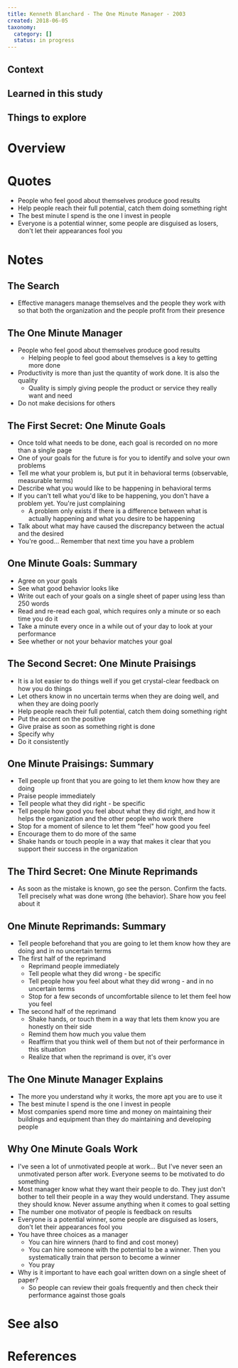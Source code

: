 ```yaml
---
title: Kenneth Blanchard - The One Minute Manager - 2003
created: 2018-06-05
taxonomy:
  category: []
  status: in progress
---
```


## Context

## Learned in this study

## Things to explore

# Overview

# Quotes
* People who feel good about themselves produce good results
* Help people reach their full potential, catch them doing something right
* The best minute I spend is the one I invest in people
* Everyone is a potential winner, some people are disguised as losers, don't let their appearances fool you

# Notes
## The Search
* Effective managers manage themselves and the people they work with so that both the organization and the people profit from their presence

## The One Minute Manager
* People who feel good about themselves produce good results
	* Helping people to feel good about themselves is a key to getting more done
* Productivity is more than just the quantity of work done. It is also the quality
	* Quality is simply giving people the product or service they really want and need
* Do not make decisions for others

## The First Secret: One Minute Goals
* Once told what needs to be done, each goal is recorded on no more than a single page
* One of your goals for the future is for you to identify and solve your own problems
* Tell me what your problem is, but put it in behavioral terms (observable, measurable terms)
* Describe what you would like to be happening in behavioral terms
* If you can't tell what you'd like to be happening, you don't have a problem yet. You're just complaining
	* A problem only exists if there is a difference between what is actually happening and what you desire to be happening
* Talk about what may have caused the discrepancy between the actual and the desired
* You're good... Remember that next time you have a problem

## One Minute Goals: Summary
* Agree on your goals
* See what good behavior looks like
* Write out each of your goals on a single sheet of paper using less than 250 words
* Read and re-read each goal, which requires only a minute or so each time you do it
* Take a minute every once in a while out of your day to look at your performance
* See whether or not your behavior matches your goal

## The Second Secret: One Minute Praisings
* It is a lot easier to do things well if you get crystal-clear feedback on how you do things
* Let others know in no uncertain terms when they are doing well, and when they are doing poorly
* Help people reach their full potential, catch them doing something right
* Put the accent on the positive
* Give praise as soon as something right is done
* Specify why
* Do it consistently

## One Minute Praisings: Summary
* Tell people up front that you are going to let them know how they are doing
* Praise people immediately
* Tell people what they did right - be specific
* Tell people how good you feel about what they did right, and how it helps the organization and the other people who work there
* Stop for a moment of silence to let them "feel" how good you feel
* Encourage them to do more of the same
* Shake hands or touch people in a way that makes it clear that you support their success in the organization

## The Third Secret: One Minute Reprimands
* As soon as the mistake is known, go see the person. Confirm the facts. Tell precisely what was done wrong (the behavior). Share how you feel about it

## One Minute Reprimands: Summary
* Tell people beforehand that you are going to let them know how they are doing and in no uncertain terms
* The first half of the reprimand
	* Reprimand people immediately
	* Tell people what they did wrong - be specific
	* Tell people how you feel about what they did wrong - and in no uncertain terms
	* Stop for a few seconds of uncomfortable silence to let them feel how you feel
* The second half of the reprimand
	* Shake hands, or touch them in a way that lets them know you are honestly on their side
	* Remind them how much you value them
	* Reaffirm that you think well of them but not of their performance in this situation
	* Realize that when the reprimand is over, it's over

## The One Minute Manager Explains
* The more you understand why it works, the more apt you are to use it
* The best minute I spend is the one I invest in people
* Most companies spend more time and money on maintaining their buildings and equipment than they do maintaining and developing people

## Why One Minute Goals Work
* I've seen a lot of unmotivated people at work... But I've never seen an unmotivated person after work. Everyone seems to be motivated to do something
* Most manager know what they want their people to do. They just don't bother to tell their people in a way they would understand. They assume they should know. Never assume anything when it comes to goal setting
* The number one motivator of people is feedback on results
* Everyone is a potential winner, some people are disguised as losers, don't let their appearances fool you
* You have three choices as a manager
	* You can hire winners (hard to find and cost money)
	* You can hire someone with the potential to be a winner. Then you systematically train that person to become a winner
	* You pray
* Why is it important to have each goal written down on a single sheet of paper?
	* So people can review their goals frequently and then check their performance against those goals

# See also

# References
